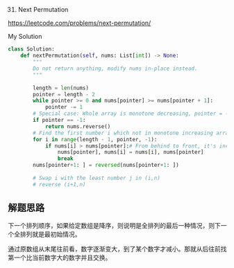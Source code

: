 ##
31. Next Permutation

https://leetcode.com/problems/next-permutation/

My Solution

```python
class Solution:
    def nextPermutation(self, nums: List[int]) -> None:
        """
        Do not return anything, modify nums in-place instead.
        """
        
        length = len(nums)
        pointer = length - 2
        while pointer >= 0 and nums[pointer] >= nums[pointer + 1]:
            pointer -= 1 
        # Special case: Whole array is monotone decreasing, pointer = -1
        if pointer == -1:
            return nums.reverse()
        # Find the first number i which not in monotone increasing array from the behind  
        for i in range(length - 1, pointer, -1):
            if nums[i] > nums[pointer]:# From behind to front, it's increasing
                nums[pointer], nums[i] = nums[i], nums[pointer]
                break
        nums[pointer+1: ] = reversed(nums[pointer+1: ]) 
            
        # Swap i with the least number j in (i,n)
        # reverse (i+1,n)
```
## 解题思路
下一个排列顺序，如果给定数组是降序，则说明是全排列的最后一种情况，则下一个全排列就是最初始情况。

通过原数组从末尾往前看，数字逐渐变大，到了某个数字才减小。那就从后往前找第一个比当前数字大的数字并且交换。

